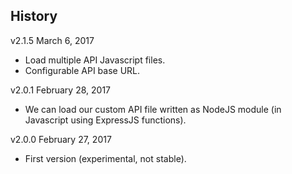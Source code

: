 ## History

v2.1.5 March 6, 2017

* Load multiple API Javascript files.
* Configurable API base URL.

v2.0.1 February 28, 2017

* We can load our custom API file written as NodeJS module (in Javascript using ExpressJS functions).

v2.0.0 February 27, 2017

* First version (experimental, not stable).
